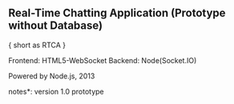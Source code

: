 Real-Time Chatting Application (Prototype without Database)
---

{ short as RTCA }

Frontend: HTML5-WebSocket
Backend: Node(Socket.IO)

Powered by Node.js, 2013

notes*: version 1.0 prototype
